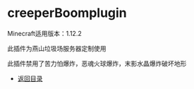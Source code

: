 # creeperBoomplugin

Minecraft适用版本：1.12.2

此插件为燕山垃圾场服务器定制使用

此插件禁用了苦力怕爆炸，恶魂火球爆炸，末影水晶爆炸破坏地形

- [返回目录](https://github.com/mrsongbyssgs/YanshanDump-51667)
